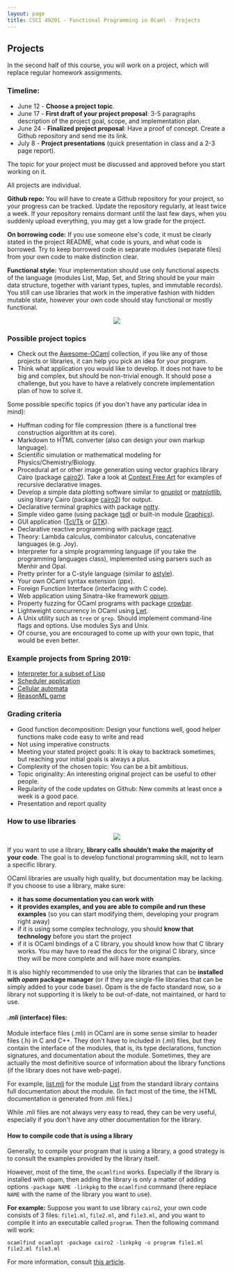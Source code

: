 ```yaml
---
layout: page
title: CSCI 49201 - Functional Programming in OCaml - Projects
---
```


<!--
## Presentations Schedule

### May 2

1. Shawn Guthrie  -  Chess
2. Tushar Malakar  -  Huffman Coding
3. Kent Feng & Jin Huai Xuan  -  Cellular Automata Simulator
4. Savannah Nester  -  Snake Game
5. Maria Volpe  -  OCaml FFI (interfacing with C)
6. Ali Almashhadani  -  Markdown to HTML
7. Aaron Lopez  -  Functional KMP Algorithm
8. Ratul Ahmed  -  NBA Data Visualizer
9. Brandon Foster  -  LISP Interpreter
10. Zhifan Yang  -  Klotski Game and Solver
11. Stephen Duke  -  Tour Scheduler

### May 9

12. Tenzin Kunsang  -  Stock Analyzer
13. Jonah Alexander-awad  -  GUI application
14. Elijah Augustin  -  Markdown Converter
15. Alexander Bortoc  -  Bookshelf using PostgreSQL
16. Daniel Segarra & Angel Checo  -  ReasonML Game
17. Clara Fairbanks  -  Infinite Runner
18. Pasang Sherpa  -  City Art Generation
19. Ram Vakada  -  OCamlAlert, client-server application using Lwt
20. Jeffrey Lin  -  Lambda Calculus
21. Jonathan Trachtenberg  -  Stock Tracker
22. Hugh Leow  -  Spaceship Destroyer
23. Garrison Shepard  -  Story Generator
-->

## Projects

In the second half of this course, you will work on a project, which will replace regular homework assignments.

### Timeline:
- June 12 - **Choose a project topic**.
- June 17 - **First draft of your project proposal**: 3-5 paragraphs description of the project goal, scope, and implementation plan.
- June 24 - **Finalized project proposal**: Have a proof of concept. Create a Github repository and send me its link.
- July 8 - **Project presentations** (quick presentation in class and a 2-3 page report).

The topic for your project must be discussed and approved before you start working on it.

All projects are individual.

**Github repo:**
You will have to create a Github repository for your project, so your progress can be tracked.
Update the repository regularly, at least twice a week.
If your repository remains dormant until the last few days, when you suddenly upload everything,
you may get a low grade for the project. 

**On borrowing code:**
If you use someone else's code, it must be clearly stated in the project README, what code is yours, and what code is borrowed.
Try to keep borrowed code in separate modules (separate files) from your own code to make distinction clear.

**Functional style:**
Your implementation should use only functional aspects of the language 
(modules List, Map, Set, and String should be your main data structure, together with variant types, tuples, and immutable records).
You still can use libraries that work in the imperative fashion with hidden mutable state, however your own code should stay functional or mostly functional.

<center><img src="https://i.imgur.com/pA52XaK.png" /></center>

### Possible project topics

- Check out the [Awesome-OCaml](https://github.com/ocaml-community/awesome-ocaml) collection, if you like any of those
projects or libraries, it can help you pick an idea for your program.
- Think what application you would like to develop. It does not have to be big and complex, but should be non-trivial enough.
It should pose a challenge, but you have to have a relatively concrete implementation plan of how to solve it. 

Some possible specific topics (if you don't have any particular idea in mind):

- Huffman coding for file compression (there is a functional tree construction algorithm at its core).
- Markdown to HTML converter (also can design your own markup language).
- Scientific simulation or mathematical modeling for Physics/Chemistry/Biology.
- Procedural art or other image generation using vector graphics library Cairo (package [cairo2](https://github.com/Chris00/ocaml-cairo)). 
Take a look at [Context Free Art](https://www.contextfreeart.org/index.html) for examples of recursive declarative images.
- Develop a simple data plotting software similar to [gnuplot](http://www.gnuplot.info/) or [matplotlib](https://matplotlib.org/),
using library Cairo (package [cairo2](https://github.com/Chris00/ocaml-cairo)) for output.
- Declarative terminal graphics with package [notty](https://github.com/pqwy/notty).
- Simple video game (using package [tsdl](https://erratique.ch/software/tsdl) or 
built-in module [Graphics](https://caml.inria.fr/pub/docs/manual-ocaml/libref/Graphics.html)).
- GUI application ([Tcl/Tk](http://labltk.forge.ocamlcore.org/index.html) or [GTK](http://lablgtk.forge.ocamlcore.org/)).
- Declarative reactive programming with package [react](https://github.com/dbuenzli/react).
- Theory: Lambda calculus, combinator calculus, concatenative languages (e.g. Joy).
- Interpreter for a simple programming language (if you take the programming languages class), implemented using parsers such as Menhir and Opal.
- Pretty printer for a C-style language (similar to [astyle](http://astyle.sourceforge.net/)).
- Your own OCaml syntax extension (ppx).
- Foreign Function Interface (interfacing with C code).
- Web application using Sinatra-like framework [opium](https://github.com/rgrinberg/opium).
- Property fuzzing for OCaml programs with package [crowbar](https://github.com/stedolan/crowbar).
- Lightweight concurrency in OCaml using [Lwt](https://github.com/ocsigen/lwt).
- A Unix utility such as `tree` or `grep`. Should implement command-line flags and options. Use modules Sys and Unix.    
- Of course, you are encouraged to come up with your own topic, that would be even better. 

### Example projects from Spring 2019:

- [Interpreter for a subset of Lisp](https://github.com/BrandonFoster/csci-49201-01-simple-interpreter-in-ocaml)
- [Scheduler application](https://github.com/jengajenga/Tour-Scheduler)
- [Cellular automata](https://github.com/ocamlca/Cellular-Automaton-Ocaml)
- [ReasonML game](https://github.com/buhotech/OGalaga)

### Grading criteria

- Good function decomposition: Design your functions well, good helper functions make code easy to write and read
- Not using imperative constructs 
- Meeting your stated project goals: It is okay to backtrack sometimes, but reaching your initial goals is always a plus.
- Complexity of the chosen topic: You can be a bit ambitious.
- Topic originality: An interesting original project can be useful to other people.
- Regularity of the code updates on Github: New commits at least once a week is a good pace.
- Presentation and report quality

### How to use libraries

<center> <img src="https://i.imgur.com/fRBWGjZ.jpg" /> </center>

If you want to use a library, **library calls shouldn't make the majority of your code**. The goal is to develop functional programming skill, not to 
learn a specific library.

OCaml libraries are usually high quality, but documentation may be lacking. If you choose to use a library,
make sure:

- **it has some documentation you can work with**
- **it provides examples, and you are able to compile and run these examples** (so you can start modifying them, developing your program right away)
- if it is using some complex technology, you should **know that technology** before you start the project
- if it is OCaml bindings of a C library, you should know how that C library works. You may have to read the docs for the original C library, 
since they will be more complete and will have more examples.

It is also highly recommended to use only the libraries that can be **installed with _opam_ package manager** 
(or if they are single-file libraries that can be simply added to your code base).
Opam is the de facto standard now, so a library not supporting it is likely to be out-of-date, not maintained, or hard to use.

#### *.mli* (interface) files: 

Module interface files (.mli) in OCaml are in some sense similar to header files (.h) in C and C++. They don't have to included in (.ml) files, but
they contain the interface of the modules, that is, its type declarations, function signatures, and documentation about the module.
Sometimes, they are actually the most definitive source of information about the library functions (if the library does not have web-page).

For example, [list.mli](https://github.com/ocaml/ocaml/blob/trunk/stdlib/list.mli) for the 
module [List](https://caml.inria.fr/pub/docs/manual-ocaml/libref/List.html) from the standard library
contains full documentation about the module. (In fact most of the time, the HTML documentation *is* generated from .mli files.)

While .mli files are not always very easy to read, they can be very useful, especially if you don't have any other documentation for the library.

#### How to compile code that is using a library

Generally, to compile your program that is using a library, a good strategy is to consult the examples provided by the library itself.

However, most of the time, the `ocamlfind` works. Especially if the library is installed with opam,
then adding the library is only a matter of adding options `-package NAME -linkpkg` to the `ocamlfind` command (here replace `NAME` with the name of the library 
you want to use). 

**For example:**
Suppose you want to use library `cairo2`, your own code consists of 3 files: `file1.ml`, `file2.ml`, and `file3.ml`,
and you want to compile it into an executable called `program`. Then the following command will work:

```
ocamlfind ocamlopt -package cairo2 -linkpkg -o program file1.ml file2.ml file3.ml
```

For more information, consult [this article](https://ocaml.org/learn/tutorials/compiling_ocaml_projects.html).

[pdfimg]: /img/pdf1.png
[videoimg]: /img/video.png
